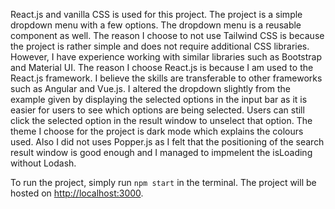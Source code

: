React.js and vanilla CSS is used for this project. The project is a simple dropdown menu with a few options. The dropdown menu is a reusable component as well. The reason I choose to not use Tailwind CSS is because the project is rather simple and does not require additional CSS libraries. However, I have experience working with similar libraries such as Bootstrap and Material UI. The reason I choose React.js is because I am used to the React.js framework. I believe the skills are transferable to other frameworks such as Angular and Vue.js. I altered the dropdown slightly from the example given by displaying the selected options in the input bar as it is easier for users to see which options are being selected. Users can still click the selected option in the result window to unselect that option. The theme I choose for the project is dark mode which explains the colours used. Also I did not uses Popper.js as I felt that the positioning of the search result window is good enough and I managed to impmelent the isLoading without Lodash. 

To run the project, simply run `npm start` in the terminal. The project will be hosted on [http://localhost:3000](http://localhost:3000).
